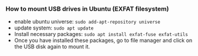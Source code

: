 ### How to mount USB drives in Ubuntu (EXFAT filesystem)
- enable ubuntu universe: `sudo add-apt-repository universe`
- update system: `sudo apt update`
- Install necessary packages: `sudo apt install exfat-fuse exfat-utils`
- Once you have installed these packages, go to file manager and click on the USB disk again to mount it.
